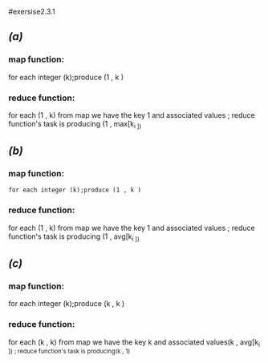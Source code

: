 #exersise2.3.1
## _(a)_   
### map function:
for each integer (k);produce (1 , k )
### reduce function:
for each (1 , k) from map we have the key 1 and associated values ; reduce function's task is producing (1 , max[k<sub>i ])

## _(b)_
### map function:
    for each integer (k);produce (1 , k )
### reduce function:
for each (1 , k) from map we have the key 1 and associated values ; reduce function's task is producing (1 , avg[k<sub>i ])
    
## _(c)_    
### map function:
for each integer (k);produce (k , k )
### reduce function:
for each (k , k) from map we have the key k and associated values(k , avg[k<sub>i ]) ; reduce  function's task is producing(k , 1) 


    
